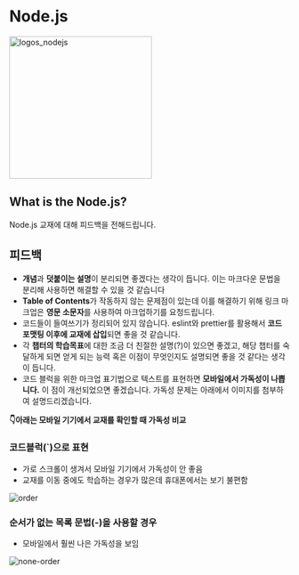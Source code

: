 # Node.js
<img width="256" alt="logos_nodejs" src="https://user-images.githubusercontent.com/60806840/83941064-40a37f80-a823-11ea-9980-64cf9caae050.png">

## What is the Node.js?
Node.js 교재에 대해 피드백을 전해드립니다.

## 피드백

- **개념**과 **덧붙이는 설명**이 분리되면 좋겠다는 생각이 듭니다. 이는 마크다운 문법을 분리해 사용하면 해결할 수 있을 것 같습니다
- **Table of Contents**가 작동하지 않는 문제점이 있는데 이를 해결하기 위해 링크 마크업은 **영문 소문자**를 사용하여 마크업하기를 요청드립니다.
- 코드들이 들여쓰기가 정리되어 있지 않습니다. eslint와 prettier를 활용해서 **코드 포맷팅 이후에 교재에 삽입**되면 좋을 것 같습니다.
- 각 **챕터의 학습목표**에 대한 조금 더 친절한 설명(?)이 있으면 좋겠고, 해당 챕터를 숙달하게 되면 얻게 되는 능력 혹은 이점이 무엇인지도 설명되면 좋을 것 같다는 생각이 듭니다.
- 코드 블럭을 위한 마크업 표기법으로 텍스트를 표현하면 **모바일에서 가독성이 나쁩니다.** 이 점이 개선되었으면 좋겠습니다. 가독성 문제는 아래에서 이미지를 첨부하여 설명드리겠습니다.

**👇아래는 모바일 기기에서 교재를 확인할 때 가독성 비교**

### 코드블럭(`)으로 표현
- 가로 스크롤이 생겨서 모바일 기기에서 가독성이 안 좋음
- 교재를 이동 중에도 학습하는 경우가 많은데 휴대폰에서는 보기 불편함  

![order](https://user-images.githubusercontent.com/60806840/83944098-e367f800-a83b-11ea-966c-e20132ec6423.jpg)

### 순서가 없는 목록 문법(-)을 사용할 경우
- 모바일에서 훨씬 나은 가독성을 보임  

![none-order](https://user-images.githubusercontent.com/60806840/83944102-e7941580-a83b-11ea-8fdf-504bfb141f40.jpg)

